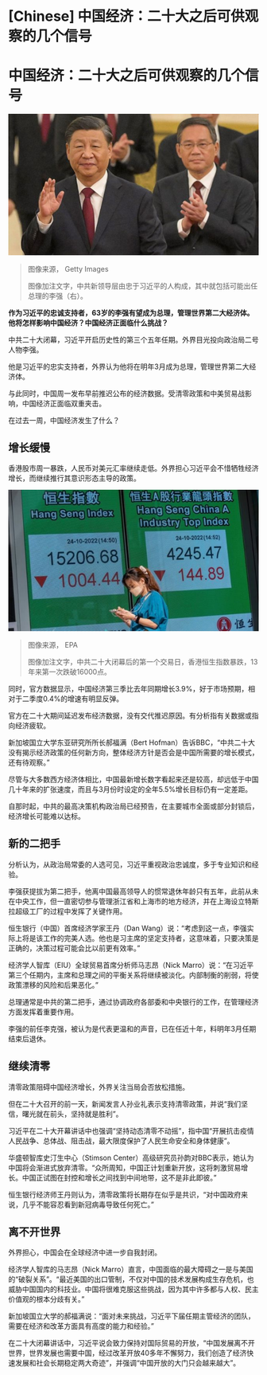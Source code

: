 # [Chinese] 中国经济：二十大之后可供观察的几个信号

#  中国经济：二十大之后可供观察的几个信号


![China's leader Xi Jinping walks with members of the Chinese Communist Party's new Politburo Standing Committee, the nation's top decision-making body, including Li Qiang.](_127311158_gettyimages-1244160741.jpg)

> 图像来源，  Getty Images
>
> 图像加注文字，中共新领导层由忠于习近平的人构成，其中就包括可能出任总理的李强（右）。

**作为习近平的忠诚支持者，63岁的李强有望成为总理，管理世界第二大经济体。他将怎样影响中国经济？中国经济正面临什么挑战？**

中共二十大闭幕，习近平开启历史性的第三个五年任期。外界目光投向政治局二号人物李强。

他是习近平的忠实支持者，外界认为他将在明年3月成为总理，管理世界第二大经济体。

与此同时，中国周一发布早前推迟公布的经济数据。受清零政策和中美贸易战影响，中国经济正面临双重夹击。

在过去一周，中国经济发生了什么？

##  增长缓慢

香港股市周一暴跌，人民币对美元汇率继续走低。外界担心习近平会不惜牺牲经济增长，而继续推行其意识形态主导的政策。

![A woman walks past an electronic billboard displaying the Hang Seng Index figure in Hong Kong, China, 24 October 2022. The Hang Seng Index sank below 16,000 points for the first time in more than 13 years.](_127327728_507a6c70-68f1-4c5e-8469-d5f6823a5afd.jpg)

> 图像来源，  EPA
>
> 图像加注文字，中共二十大闭幕后的第一个交易日，香港恒生指数暴跌，13年来第一次跌破16000点。

同时，官方数据显示，中国经济第三季比去年同期增长3.9%，好于市场预期，相对于二季度0.4%的增速有明显反弹。

官方在二十大期间延迟发布经济数据，没有交代推迟原因。有分析指有关数据或指向经济疲软。

新加坡国立大学东亚研究所所长郝福满（Bert Hofman）告诉BBC，“中共二十大没有揭示经济政策的任何新方向，整体经济方针是否会是中国所需要的增长模式，还有待观察。”

尽管与大多数西方经济体相比，中国最新增长数字看起来还是较高，却远低于中国几十年来的扩张速度，而且与3月份时设定的全年5.5%增长目标仍有一定差距。

自那时起，中共的最高决策机构政治局已经预告，在主要城市全面或部分封锁后，经济增长可能难以达标。

##  新的二把手

分析认为，从政治局常委的人选可见，习近平重视政治忠诚度，多于专业知识和经验。

李强获提拔为第二把手，他离中国最高领导人的惯常退休年龄只有五年，此前从未在中央工作，但一直密切参与管理浙江省和上海市的地方经济，并在上海设立特斯拉超级工厂的过程中发挥了关键作用。


恒生银行（中国）首席经济学家王丹（Dan Wang）说：“考虑到这一点，李强实际上将是该工作的完美人选。他也是习主席的坚定支持者，这意味着，只要决策是正确的，决策过程可能会比以前更有效率。”

经济学人智库（EIU）全球贸易首席分析师马志昂（Nick Marro）说：“在习近平第三个任期内，主席和总理之间的平衡关系将继续被淡化。内部制衡的削弱，将使政策漂移的风险和后果恶化。”

总理通常是中共的第二把手，通过协调政府各部委和中央银行的工作，在管理经济方面发挥着重要作用。

李强的前任李克强，被认为是代表更温和的声音，已在任近十年，料明年3月任期结束后退休。


##  继续清零

清零政策阻碍中国经济增长，外界关注当局会否放松措施。

但在二十大召开的前一天，新闻发言人孙业礼表示支持清零政策，并说“我们坚信，曙光就在前头，坚持就是胜利”。

习近平在二十大开幕讲话中也强调“坚持动态清零不动摇”，指中国“开展抗击疫情人民战争、总体战、阻击战，最大限度保护了人民生命安全和身体健康”。

华盛顿智库史汀生中心（Stimson Center）高级研究员孙韵对BBC表示，她认为中国将会渐进式放弃清零。“众所周知，中国正计划重新开放，这将刺激贸易增长。中国正试图在封控和增长之间找到中间地带，这不是非此即彼。”

恒生银行经济师王丹则认为，清零政策将长期存在似乎是共识，“对中国政府来说，几乎不能容忍看到新冠病毒导致任何死亡。”

##  离不开世界

外界担心，中国会在全球经济中进一步自我封闭。

经济学人智库的马志昂（Nick Marro）直言，中国面临的最大障碍之一是与美国的“破裂关系”。“最近美国的出口管制，不仅对中国的技术发展构成生存危机，也威胁中国国内的科技业。中国将很难克服这些挑战，因为其中许多都与人权、民主价值观的根本分歧有关。”

新加坡国立大学的郝福满说：“面对未来挑战，习近平下届任期主管经济的团队，需要在经济和改革方面具有高度的能力和经验。”

在二十大闭幕讲话中，习近平说会致力保持对国际贸易的开放，“中国发展离不开世界，世界发展也需要中国，经过改革开放40多年不懈努力，我们创造了经济快速发展和社会长期稳定两大奇迹”，并强调“中国开放的大门只会越来越大”。



